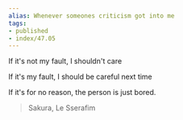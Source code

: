 ```yaml
---
alias: Whenever someones criticism got into me
tags:
- published
- index/47.05
---
```


If it's not my fault, I shouldn't care

If it's my fault, I should be careful next time

If it's for no reason, the person is just bored.

> Sakura, Le Sserafim